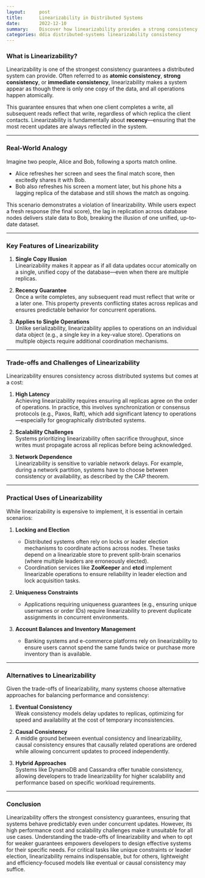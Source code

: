 ```yaml
---
layout:     post    
title:      Linearizability in Distributed Systems    
date:       2022-12-10    
summary:    Discover how linearizability provides a strong consistency guarantee, its use cases, and the trade-offs involved in implementing such systems.    
categories: ddia distributed-systems linearizability consistency
---
```


### **What is Linearizability?**

Linearizability is one of the strongest consistency guarantees a distributed system can provide. Often referred to as **atomic consistency**, **strong consistency**, or **immediate consistency**, linearizability makes a system appear as though there is only one copy of the data, and all operations happen atomically.

This guarantee ensures that when one client completes a write, all subsequent reads reflect that write, regardless of which replica the client contacts. Linearizability is fundamentally about **recency**—ensuring that the most recent updates are always reflected in the system.
   
---  

### **Real-World Analogy**

Imagine two people, Alice and Bob, following a sports match online.
- Alice refreshes her screen and sees the final match score, then excitedly shares it with Bob.
- Bob also refreshes his screen a moment later, but his phone hits a lagging replica of the database and still shows the match as ongoing.

This scenario demonstrates a violation of linearizability. While users expect a fresh response (the final score), the lag in replication across database nodes delivers stale data to Bob, breaking the illusion of one unified, up-to-date dataset.
   
---  

### **Key Features of Linearizability**

1. **Single Copy Illusion**    
   Linearizability makes it appear as if all data updates occur atomically on a single, unified copy of the database—even when there are multiple replicas.

2. **Recency Guarantee**    
   Once a write completes, any subsequent read must reflect that write or a later one. This property prevents conflicting states across replicas and ensures predictable behavior for concurrent operations.

3. **Applies to Single Operations**    
   Unlike serializability, linearizability applies to operations on an individual data object (e.g., a single key in a key-value store). Operations on multiple objects require additional coordination mechanisms.

---  

### **Trade-offs and Challenges of Linearizability**

Linearizability ensures consistency across distributed systems but comes at a cost:

1. **High Latency**    
   Achieving linearizability requires ensuring all replicas agree on the order of operations. In practice, this involves synchronization or consensus protocols (e.g., Paxos, Raft), which add significant latency to operations—especially for geographically distributed systems.

2. **Scalability Challenges**    
   Systems prioritizing linearizability often sacrifice throughput, since writes must propagate across all replicas before being acknowledged.

3. **Network Dependence**    
   Linearizability is sensitive to variable network delays. For example, during a network partition, systems have to choose between consistency or availability, as described by the CAP theorem.

---  

### **Practical Uses of Linearizability**

While linearizability is expensive to implement, it is essential in certain scenarios:
1. **Locking and Election**
    - Distributed systems often rely on locks or leader election mechanisms to coordinate actions across nodes. These tasks depend on a linearizable store to prevent split-brain scenarios (where multiple leaders are erroneously elected).
    - Coordination services like **ZooKeeper** and **etcd** implement linearizable operations to ensure reliability in leader election and lock acquisition tasks.

2. **Uniqueness Constraints**
    - Applications requiring uniqueness guarantees (e.g., ensuring unique usernames or order IDs) require linearizability to prevent duplicate assignments in concurrent environments.

3. **Account Balances and Inventory Management**
    - Banking systems and e-commerce platforms rely on linearizability to ensure users cannot spend the same funds twice or purchase more inventory than is available.

---  

### **Alternatives to Linearizability**

Given the trade-offs of linearizability, many systems choose alternative approaches for balancing performance and consistency:

1. **Eventual Consistency**    
   Weak consistency models delay updates to replicas, optimizing for speed and availability at the cost of temporary inconsistencies.

2. **Causal Consistency**    
   A middle ground between eventual consistency and linearizability, causal consistency ensures that causally related operations are ordered while allowing concurrent updates to proceed independently.

3. **Hybrid Approaches**    
   Systems like DynamoDB and Cassandra offer tunable consistency, allowing developers to trade linearizability for higher scalability and performance based on specific workload requirements.

---  

### **Conclusion**

Linearizability offers the strongest consistency guarantees, ensuring that systems behave predictably even under concurrent updates. However, its high performance cost and scalability challenges make it unsuitable for all use cases. Understanding the trade-offs of linearizability and when to opt for weaker guarantees empowers developers to design effective systems for their specific needs. For critical tasks like unique constraints or leader election, linearizability remains indispensable, but for others, lightweight and efficiency-focused models like eventual or causal consistency may suffice.  